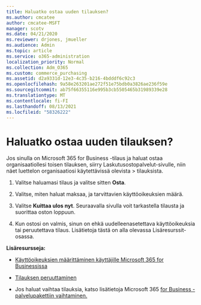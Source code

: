 ```yaml
---
title: Haluatko ostaa uuden tilauksen?
ms.author: cmcatee
author: cmcatee-MSFT
manager: scotv
ms.date: 04/21/2020
ms.reviewer: drjones, jmueller
ms.audience: Admin
ms.topic: article
ms.service: o365-administration
localization_priority: Normal
ms.collection: Adm_O365
ms.custom: commerce_purchasing
ms.assetid: d2a9331d-12e3-4c35-b216-4bdddf6c92c3
ms.openlocfilehash: 9a58e263201ae272f51e75bdb0a3826ae236f59e
ms.sourcegitcommit: ab75f66355116e995b3cb5505465b31989339e28
ms.translationtype: MT
ms.contentlocale: fi-FI
ms.lasthandoff: 08/13/2021
ms.locfileid: "58326222"
---
```

# <a name="looking-to-buy-a-new-subscription"></a>Haluatko ostaa uuden tilauksen?

Jos sinulla on Microsoft 365 for Business -tilaus ja haluat ostaa organisaatiollesi toisen  tilauksen, siirry Laskutusostopalvelut-sivulle, niin näet luettelon organisaatiosi käytettävissä olevista \> [](https://go.microsoft.com/fwlink/p/?linkid=868433) tilauksista.
 
1. Valitse haluamasi tilaus ja valitse sitten **Osta**.

2. Valitse, miten haluat maksaa, ja tarvittavien käyttöoikeuksien määrä.

3. Valitse **Kuittaa ulos nyt**. Seuraavalla sivulla voit tarkastella tilausta ja suorittaa oston loppuun.

4. Kun ostosi on valmis, sinun on ehkä uudelleenasetettava käyttöoikeuksia tai peruutettava tilaus. Lisätietoja tästä on alla olevassa Lisäresurssit-osassa.

 **Lisäresursseja:**
  
- [Käyttöoikeuksien määrittäminen käyttäjille Microsoft 365 for Businessissa](https://docs.microsoft.com/microsoft-365/admin/add-users/add-users)
    
- [Tilauksen peruuttaminen](https://docs.microsoft.com/microsoft-365/commerce/subscriptions/cancel-your-subscription)
    
- Jos haluat vaihtaa tilauksia, katso lisätietoja Microsoft 365 [for Business -palvelupakettiin vaihtaminen.](https://docs.microsoft.com/microsoft-365/commerce/subscriptions/switch-to-a-different-plan)